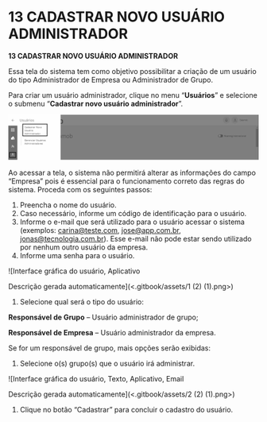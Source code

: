 # 13 CADASTRAR NOVO USUÁRIO ADMINISTRADOR

**13 CADASTRAR NOVO USUÁRIO ADMINISTRADOR**

Essa tela do sistema tem como objetivo possibilitar a criação de um usuário do tipo Administrador de Empresa ou Administrador de Grupo.

Para criar um usuário administrador, clique no menu “**Usuários**” e selecione o submenu “**Cadastrar novo usuário administrador**”.

![](<.gitbook/assets/0 (3) (1).png>)

Ao acessar a tela, o sistema não permitirá alterar as informações do campo “Empresa” pois é essencial para o funcionamento correto das regras do sistema. Proceda com os seguintes passos:

1. Preencha o nome do usuário.
2. Caso necessário, informe um código de identificação para o usuário.
3. Informe o e-mail que será utilizado para o usuário acessar o sistema (exemplos: carina@teste.com, jose@app.com.br, jonas@tecnologia.com.br). Esse e-mail não pode estar sendo utilizado por nenhum outro usuário da empresa.
4. Informe uma senha para o usuário.

![Interface gráfica do usuário, Aplicativo

Descrição gerada automaticamente](<.gitbook/assets/1 (2) (1).png>)

1. Selecione qual será o tipo do usuário:

**Responsável de Grupo** – Usuário administrador de grupo;

**Responsável de Empresa** – Usuário administrador da empresa.

Se for um responsável de grupo, mais opções serão exibidas:

1. Selecione o(s) grupo(s) que o usuário irá administrar.

![Interface gráfica do usuário, Texto, Aplicativo, Email

Descrição gerada automaticamente](<.gitbook/assets/2 (2) (1).png>)

1. Clique no botão “Cadastrar” para concluir o cadastro do usuário.
